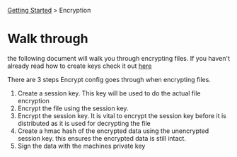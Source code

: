 [Getting Started](../README.MD) > Encryption
# Walk through
the following document will walk you through encrypting files. If you haven't already read how to create keys check it out [here](./CreatingKeys.md)

There are 3 steps Encrypt config goes through when encrypting files.

1. Create a session key. This key will be used to do the actual file encryption
2. Encrypt the file using the session key.
3. Encrypt the session key. It is vital to encrypt the session key before it is distributed as it is used for decrypting the file
4. Create a hmac hash of the encrypted data using the unencrypted session key. this ensures the encrypted data is still intact.
5. Sign the data with the machines private key
